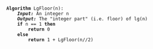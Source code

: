 <pre><code>
<b>Algorithm</b> LgFloor(n):
    <i><b>Input:</b></i> An integer n
    <i><b>Output:</b></i> The "integer part" (i.e. floor) of lg(n)
    <b>if</b> n == 1 <b>then</b>
        <b>return</b> 0
    <b>else</b>
        <b>return</b> 1 + LgFloor(n//2)
</code></pre>